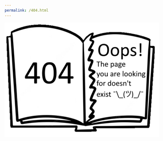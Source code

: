 ```yaml
---
permalink: /404.html
---
```


![](https://github.com/Adrian-Minnig/Adrian-Minnig.github.io/blob/main/404_image.png)
